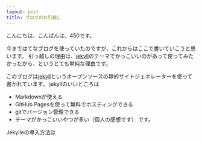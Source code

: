 ```yaml
---
layout: post
title: ブログのお引越し
---
```


こんにちは、こんばんは、450です。

今まではてなブログを使っていたのですが、これからはここで書いていこうと思います。
引っ越しの理由は、[jekyll](https://jekyllrb.com/)のテーマでかっこいいのがあって使ってみたかったから、というとても単純な理由です。

このブログは[jekyll](https://jekyllrb.com/)というオープンソースの静的サイトジェネレーターを使って書かれています。
jekyllのいいところは
- Markdownが使える
- GitHub Pagesを使って無料でホスティングできる
- gitでバージョン管理できる
- テーマがかっこいいやつが多い（個人の感想です）
です。

Jekylleの導入方法は

